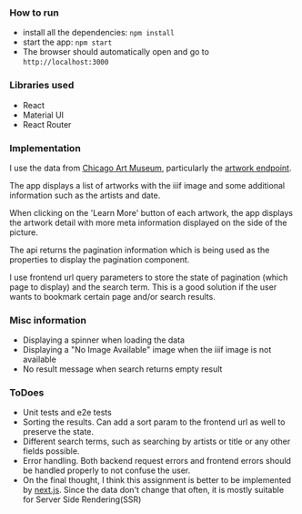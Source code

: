 ### How to run

* install all the dependencies: `npm install`
* start the app: `npm start`
* The browser should automatically open and go to `http://localhost:3000`

### Libraries used

* React
* Material UI
* React Router

### Implementation

I use the data from [Chicago Art Museum](https://api.artic.edu/docs/), particularly
the [artwork endpoint](https://api.artic.edu/docs/#collections).

The app displays a list of artworks with the iiif image and some additional information such as the artists and date.

When clicking on the 'Learn More' button of each artwork, the app displays the artwork detail with more meta information
displayed on the side of the picture.

The api returns the pagination information which is being used as the properties to display the pagination component.

I use frontend url query parameters to store the state of pagination (which page to display) and the search term. This
is a good solution if the user wants to bookmark certain page and/or search results.

### Misc information

* Displaying a spinner when loading the data
* Displaying a "No Image Available" image when the iiif image is not available
* No result message when search returns empty result

### ToDoes

* Unit tests and e2e tests
* Sorting the results. Can add a sort param to the frontend url as well to preserve the state.
* Different search terms, such as searching by artists or title or any other fields possible.
* Error handling. Both backend request errors and frontend errors should be handled properly to not confuse the user.
* On the final thought, I think this assignment is better to be implemented by [next.js](https://nextjs.org/). Since the
  data don't change that often, it is mostly suitable for Server Side Rendering(SSR)